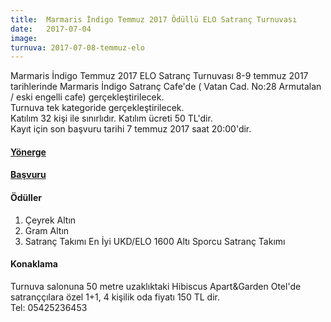```yaml
---
title:  Marmaris İndigo Temmuz 2017 Ödüllü ELO Satranç Turnuvası
date:   2017-07-04
image:
turnuva: 2017-07-08-temmuz-elo
---
```


Marmaris İndigo Temmuz 2017 ELO Satranç Turnuvası 8-9 temmuz 2017 tarihlerinde Marmaris İndigo Satranç Cafe'de ( Vatan Cad. No:28 Armutalan / eski engelli cafe) gerçekleştirilecek.  
Turnuva tek kategoride gerçekleştirilecek.  
Katılım 32 kişi ile sınırlıdır.
Katılım ücreti 50 TL'dir.   
Kayıt için son başvuru tarihi 7 temmuz 2017 saat 20:00'dir.  

#### [Yönerge](/turnuvalar/2017-07-08-temmuz-elo/yonerge)  
#### [Başvuru](/turnuvalar/2017-07-08-temmuz-elo/basvuru)

#### Ödüller
1. 	Çeyrek Altın
2.	Gram Altın
3.	Satranç Takımı
En İyi UKD/ELO 1600 Altı Sporcu	Satranç Takımı

#### Konaklama
Turnuva salonuna 50 metre uzaklıktaki Hibiscus Apart&Garden Otel'de satranççılara özel 1+1, 4 kişilik oda fiyatı 150 TL dir.  
Tel: 05425236453
